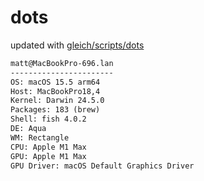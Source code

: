 # dots

updated with [gleich/scripts/dots](https://github.com/gleich/scripts/tree/main/dots)

```txt
matt@MacBookPro-696.lan 
----------------------- 
OS: macOS 15.5 arm64 
Host: MacBookPro18,4 
Kernel: Darwin 24.5.0 
Packages: 183 (brew) 
Shell: fish 4.0.2 
DE: Aqua 
WM: Rectangle 
CPU: Apple M1 Max 
GPU: Apple M1 Max 
GPU Driver: macOS Default Graphics Driver
```